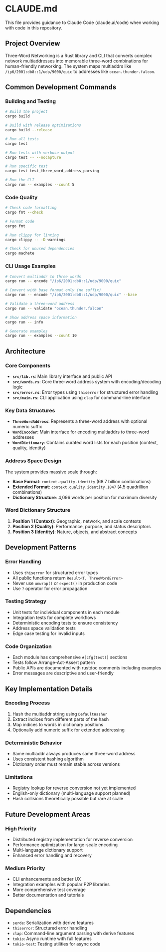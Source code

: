 # CLAUDE.md

This file provides guidance to Claude Code (claude.ai/code) when working with code in this repository.

## Project Overview

Three-Word Networking is a Rust library and CLI that converts complex network multiaddresses into memorable three-word combinations for human-friendly networking. The system maps multiaddrs like `/ip6/2001:db8::1/udp/9000/quic` to addresses like `ocean.thunder.falcon`.

## Common Development Commands

### Building and Testing
```bash
# Build the project
cargo build

# Build with release optimizations
cargo build --release

# Run all tests
cargo test

# Run tests with verbose output
cargo test -- --nocapture

# Run specific test
cargo test test_three_word_address_parsing

# Run the CLI
cargo run -- examples --count 5
```

### Code Quality
```bash
# Check code formatting
cargo fmt --check

# Format code
cargo fmt

# Run clippy for linting
cargo clippy -- -D warnings

# Check for unused dependencies
cargo machete
```

### CLI Usage Examples
```bash
# Convert multiaddr to three words
cargo run -- encode "/ip6/2001:db8::1/udp/9000/quic"

# Convert with base format only (no suffix)
cargo run -- encode "/ip6/2001:db8::1/udp/9000/quic" --base

# Validate a three-word address
cargo run -- validate "ocean.thunder.falcon"

# Show address space information
cargo run -- info

# Generate examples
cargo run -- examples --count 10
```

## Architecture

### Core Components

- **`src/lib.rs`**: Main library interface and public API
- **`src/words.rs`**: Core three-word address system with encoding/decoding logic
- **`src/error.rs`**: Error types using `thiserror` for structured error handling
- **`src/main.rs`**: CLI application using `clap` for command-line interface

### Key Data Structures

- **`ThreeWordAddress`**: Represents a three-word address with optional numeric suffix
- **`WordEncoder`**: Main interface for encoding multiaddrs to three-word addresses
- **`WordDictionary`**: Contains curated word lists for each position (context, quality, identity)

### Address Space Design

The system provides massive scale through:
- **Base Format**: `context.quality.identity` (68.7 billion combinations)
- **Extended Format**: `context.quality.identity.1847` (4.5 quadrillion combinations)
- **Dictionary Structure**: 4,096 words per position for maximum diversity

### Word Dictionary Structure

1. **Position 1 (Context)**: Geographic, network, and scale contexts
2. **Position 2 (Quality)**: Performance, purpose, and status descriptors
3. **Position 3 (Identity)**: Nature, objects, and abstract concepts

## Development Patterns

### Error Handling
- Uses `thiserror` for structured error types
- All public functions return `Result<T, ThreeWordError>`
- Never use `unwrap()` or `expect()` in production code
- Use `?` operator for error propagation

### Testing Strategy
- Unit tests for individual components in each module
- Integration tests for complete workflows
- Deterministic encoding tests to ensure consistency
- Address space validation tests
- Edge case testing for invalid inputs

### Code Organization
- Each module has comprehensive `#[cfg(test)]` sections
- Tests follow Arrange-Act-Assert pattern
- Public APIs are documented with rustdoc comments including examples
- Error messages are descriptive and user-friendly

## Key Implementation Details

### Encoding Process
1. Hash the multiaddr string using `DefaultHasher`
2. Extract indices from different parts of the hash
3. Map indices to words in dictionary positions
4. Optionally add numeric suffix for extended addressing

### Deterministic Behavior
- Same multiaddr always produces same three-word address
- Uses consistent hashing algorithm
- Dictionary order must remain stable across versions

### Limitations
- Registry lookup for reverse conversion not yet implemented
- English-only dictionary (multi-language support planned)
- Hash collisions theoretically possible but rare at scale

## Future Development Areas

### High Priority
- Distributed registry implementation for reverse conversion
- Performance optimization for large-scale encoding
- Multi-language dictionary support
- Enhanced error handling and recovery

### Medium Priority
- CLI enhancements and better UX
- Integration examples with popular P2P libraries
- More comprehensive test coverage
- Better documentation and tutorials

## Dependencies

- `serde`: Serialization with derive features
- `thiserror`: Structured error handling
- `clap`: Command-line argument parsing with derive features
- `tokio`: Async runtime with full features
- `tokio-test`: Testing utilities for async code